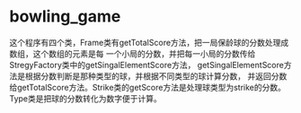 # bowling_game
这个程序有四个类，Frame类有getTotalScore方法，把一局保龄球的分数处理成数组，这个数组的元素是每
一个小局的分数，并把每一小局的分数传给StregyFactory类中的getSingalElementScore方法，
getSingalElementScore方法是根据分数判断是那种类型的球，并根据不同类型的球计算分数，
并返回分数给getTotalScore方法。Strike类的getScore方法是处理球类型为strike的分数。
Type类是把球的分数转化为数字便于计算。
